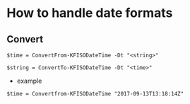 # How to handle date formats

## Convert
```
$time = ConvertFrom-KFISODateTime -Dt "<string>"
```

```
$string = ConvertTo-KFISODateTime -Dt "<time>"
```

- example
```
$time = Convertfrom-KFISODateTime "2017-09-13T13:18:14Z"
```
